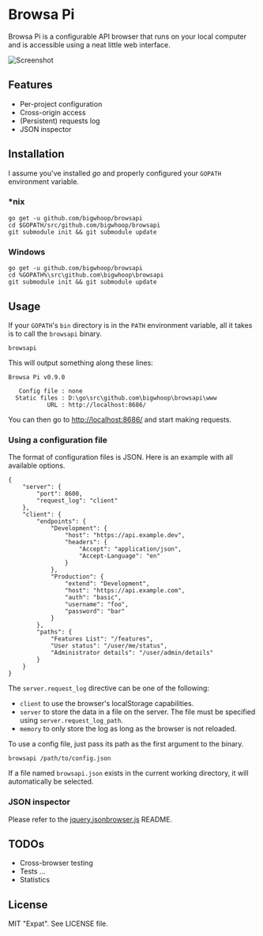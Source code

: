 # Browsa Pi

Browsa Pi is a configurable API browser that runs on your local computer and is accessible using
a neat little web interface.

![Screenshot](https://raw.github.com/bigwhoop/browsapi/master/screenshot.png)

## Features

 * Per-project configuration
 * Cross-origin access
 * (Persistent) requests log
 * JSON inspector


## Installation

I assume you've installed *go* and properly configured your `GOPATH` environment variable.

### *nix

    go get -u github.com/bigwhoop/browsapi
    cd $GOPATH/src/github.com/bigwhoop/browsapi
    git submodule init && git submodule update

### Windows

    go get -u github.com/bigwhoop/browsapi
    cd %GOPATH%\src\github.com\bigwhoop\browsapi
    git submodule init && git submodule update


## Usage

If your `GOPATH`'s `bin` directory is in the `PATH` environment variable, all it takes
is to call the `browsapi` binary.

    browsapi

This will output something along these lines:

    Browsa Pi v0.9.0
    
       Config file : none
      Static files : D:\go\src\github.com\bigwhoop\browsapi\www
               URL : http://localhost:8686/

You can then go to [http://localhost:8686/](http://localhost:8686/) and start making requests.


### Using a configuration file

The format of configuration files is JSON. Here is an example with all available options.

    {
        "server": {
            "port": 8600,
            "request_log": "client"
        },
        "client": {
            "endpoints": {
                "Development": {
                    "host": "https://api.example.dev",
                    "headers": {
                        "Accept": "application/json",
                        "Accept-Language": "en"
                    }
                },
                "Production": {
                    "extend": "Development",
                    "host": "https://api.example.com",
                    "auth": "basic",
                    "username": "foo",
                    "password": "bar"
                }
            },
            "paths": {
                "Features List": "/features",
                "User status": "/user/me/status",
                "Administrator details": "/user/admin/details"
            }
        }
    }

The `server.request_log` directive can be one of the following:

* `client` to use the browser's localStorage capabilities.
* `server` to store the data in a file on the server. The file must be specified using `server.request_log_path`.
* `memory` to only store the log as long as the browser is not reloaded.

To use a config file, just pass its path as the first argument to the binary.

    browsapi /path/to/config.json

If a file named `browsapi.json` exists in the current working directory, it will automatically be selected.


### JSON inspector

Please refer to the [jquery.jsonbrowser.js](https://github.com/bigwhoop/jquery.jsonbrowser.js) README.


## TODOs

 * Cross-browser testing
 * Tests ...
 * Statistics


## License

MIT "Expat". See LICENSE file.